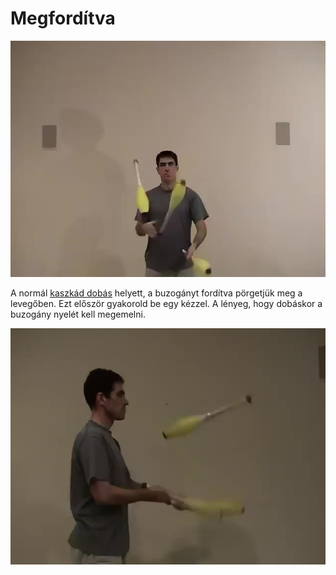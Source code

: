 # Megfordítva

![clubbackflip](/site/videos/poster/clubbackflip.jpg)

A normál [kaszkád dobás](kaszkad-2.md) helyett, a buzogányt fordítva pörgetjük meg a levegőben. Ezt először gyakorold be egy kézzel. A lényeg, hogy dobáskor a buzogány nyelét kell megemelni.

![clubbackflip-side](/site/videos/poster/clubbackflip-side.jpg)


